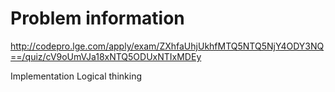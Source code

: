 # Problem information

<http://codepro.lge.com/apply/exam/ZXhfaUhjUkhfMTQ5NTQ5NjY4ODY3NQ==/quiz/cV9oUmVJa18xNTQ5ODUxNTIxMDEy>

Implementation
Logical thinking